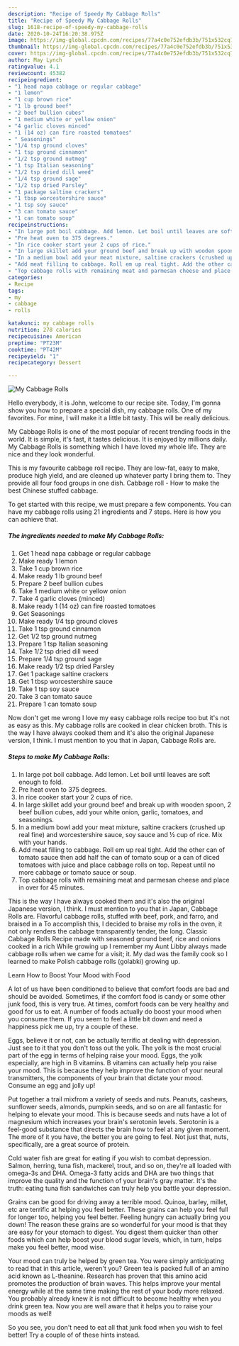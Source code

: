 ```yaml
---
description: "Recipe of Speedy My Cabbage Rolls"
title: "Recipe of Speedy My Cabbage Rolls"
slug: 1618-recipe-of-speedy-my-cabbage-rolls
date: 2020-10-24T16:20:38.975Z
image: https://img-global.cpcdn.com/recipes/77a4c0e752efdb3b/751x532cq70/my-cabbage-rolls-recipe-main-photo.jpg
thumbnail: https://img-global.cpcdn.com/recipes/77a4c0e752efdb3b/751x532cq70/my-cabbage-rolls-recipe-main-photo.jpg
cover: https://img-global.cpcdn.com/recipes/77a4c0e752efdb3b/751x532cq70/my-cabbage-rolls-recipe-main-photo.jpg
author: May Lynch
ratingvalue: 4.1
reviewcount: 45382
recipeingredient:
- "1 head napa cabbage or regular cabbage"
- "1 lemon"
- "1 cup brown rice"
- "1 lb ground beef"
- "2 beef bullion cubes"
- "1 medium white or yellow onion"
- "4 garlic cloves minced"
- "1 (14 oz) can fire roasted tomatoes"
- " Seasonings"
- "1/4 tsp ground cloves"
- "1 tsp ground cinnamon"
- "1/2 tsp ground nutmeg"
- "1 tsp Italian seasoning"
- "1/2 tsp dried dill weed"
- "1/4 tsp ground sage"
- "1/2 tsp dried Parsley"
- "1 package saltine crackers"
- "1 tbsp worcestershire sauce"
- "1 tsp soy sauce"
- "3 can tomato sauce"
- "1 can tomato soup"
recipeinstructions:
- "In large pot boil cabbage. Add lemon. Let boil until leaves are soft enough to fold."
- "Pre heat oven to 375 degrees."
- "In rice cooker start your 2 cups of rice."
- "In large skillet add your ground beef and break up with wooden spoon, 2 beef bullion cubes, add your white onion, garlic, tomatoes, and seasonings."
- "In a medium bowl add your meat mixture, saltine crackers (crushed up real fine) and worcestershire sauce, soy sauce and ½ cup of rice. Mix with your hands."
- "Add meat filling to cabbage. Roll em up real tight. Add the other can of tomato sauce then add half the can of tomato soup or a can of diced tomatoes with juice and place cabbage rolls on top. Repeat until no more cabbage or tomato sauce or soup."
- "Top cabbage rolls with remaining meat and parmesan cheese and place in over for 45 minutes."
categories:
- Recipe
tags:
- my
- cabbage
- rolls

katakunci: my cabbage rolls 
nutrition: 278 calories
recipecuisine: American
preptime: "PT23M"
cooktime: "PT42M"
recipeyield: "1"
recipecategory: Dessert

---
```



![My Cabbage Rolls](https://img-global.cpcdn.com/recipes/77a4c0e752efdb3b/751x532cq70/my-cabbage-rolls-recipe-main-photo.jpg)

Hello everybody, it is John, welcome to our recipe site. Today, I'm gonna show you how to prepare a special dish, my cabbage rolls. One of my favorites. For mine, I will make it a little bit tasty. This will be really delicious.

My Cabbage Rolls is one of the most popular of recent trending foods in the world. It is simple, it's fast, it tastes delicious. It is enjoyed by millions daily. My Cabbage Rolls is something which I have loved my whole life. They are nice and they look wonderful.

This is my favourite cabbage roll recipe. They are low-fat, easy to make, produce high yield, and are cleaned up whatever party I bring them to. They provide all four food groups in one dish. Cabbage roll - How to make the best Chinese stuffed cabbage.


To get started with this recipe, we must prepare a few components. You can have my cabbage rolls using 21 ingredients and 7 steps. Here is how you can achieve that.

<!--inarticleads1-->

##### The ingredients needed to make My Cabbage Rolls:

1. Get 1 head napa cabbage or regular cabbage
1. Make ready 1 lemon
1. Take 1 cup brown rice
1. Make ready 1 lb ground beef
1. Prepare 2 beef bullion cubes
1. Take 1 medium white or yellow onion
1. Take 4 garlic cloves (minced)
1. Make ready 1 (14 oz) can fire roasted tomatoes
1. Get  Seasonings
1. Make ready 1/4 tsp ground cloves
1. Take 1 tsp ground cinnamon
1. Get 1/2 tsp ground nutmeg
1. Prepare 1 tsp Italian seasoning
1. Take 1/2 tsp dried dill weed
1. Prepare 1/4 tsp ground sage
1. Make ready 1/2 tsp dried Parsley
1. Get 1 package saltine crackers
1. Get 1 tbsp worcestershire sauce
1. Take 1 tsp soy sauce
1. Take 3 can tomato sauce
1. Prepare 1 can tomato soup


Now don&#39;t get me wrong I love my easy cabbage rolls recipe too but it&#39;s not as easy as this. My cabbage rolls are cooked in clear chicken broth. This is the way I have always cooked them and it&#39;s also the original Japanese version, I think. I must mention to you that in Japan, Cabbage Rolls are. 

<!--inarticleads2-->

##### Steps to make My Cabbage Rolls:

1. In large pot boil cabbage. Add lemon. Let boil until leaves are soft enough to fold.
1. Pre heat oven to 375 degrees.
1. In rice cooker start your 2 cups of rice.
1. In large skillet add your ground beef and break up with wooden spoon, 2 beef bullion cubes, add your white onion, garlic, tomatoes, and seasonings.
1. In a medium bowl add your meat mixture, saltine crackers (crushed up real fine) and worcestershire sauce, soy sauce and ½ cup of rice. Mix with your hands.
1. Add meat filling to cabbage. Roll em up real tight. Add the other can of tomato sauce then add half the can of tomato soup or a can of diced tomatoes with juice and place cabbage rolls on top. Repeat until no more cabbage or tomato sauce or soup.
1. Top cabbage rolls with remaining meat and parmesan cheese and place in over for 45 minutes.


This is the way I have always cooked them and it&#39;s also the original Japanese version, I think. I must mention to you that in Japan, Cabbage Rolls are. Flavorful cabbage rolls, stuffed with beef, pork, and farro, and braised in a To accomplish this, I decided to braise my rolls in the oven, it not only renders the cabbage transparently tender, the long. Classic Cabbage Rolls Recipe made with seasoned ground beef, rice and onions cooked in a rich While growing up I remember my Aunt Libby always made cabbage rolls when we came for a visit; it. My dad was the family cook so I learned to make Polish cabbage rolls (golabki) growing up. 

Learn How to Boost Your Mood with Food


A lot of us have been conditioned to believe that comfort foods are bad and should be avoided. Sometimes, if the comfort food is candy or some other junk food, this is very true. At times, comfort foods can be very healthy and good for us to eat. A number of foods actually do boost your mood when you consume them. If you seem to feel a little bit down and need a happiness pick me up, try a couple of these.

Eggs, believe it or not, can be actually terrific at dealing with depression. Just see to it that you don't toss out the yolk. The yolk is the most crucial part of the egg in terms of helping raise your mood. Eggs, the yolk especially, are high in B vitamins. B vitamins can actually help you raise your mood. This is because they help improve the function of your neural transmitters, the components of your brain that dictate your mood. Consume an egg and jolly up!

Put together a trail mixfrom a variety of seeds and nuts. Peanuts, cashews, sunflower seeds, almonds, pumpkin seeds, and so on are all fantastic for helping to elevate your mood. This is because seeds and nuts have a lot of magnesium which increases your brain's serotonin levels. Serotonin is a feel-good substance that directs the brain how to feel at any given moment. The more of it you have, the better you are going to feel. Not just that, nuts, specifically, are a great source of protein.

Cold water fish are great for eating if you wish to combat depression. Salmon, herring, tuna fish, mackerel, trout, and so on, they're all loaded with omega-3s and DHA. Omega-3 fatty acids and DHA are two things that improve the quality and the function of your brain's gray matter. It's the truth: eating tuna fish sandwiches can truly help you battle your depression. 

Grains can be good for driving away a terrible mood. Quinoa, barley, millet, etc are terrific at helping you feel better. These grains can help you feel full for longer too, helping you feel better. Feeling hungry can actually bring you down! The reason these grains are so wonderful for your mood is that they are easy for your stomach to digest. You digest them quicker than other foods which can help boost your blood sugar levels, which, in turn, helps make you feel better, mood wise.

Your mood can truly be helped by green tea. You were simply anticipating to read that in this article, weren't you? Green tea is packed full of an amino acid known as L-theanine. Research has proven that this amino acid promotes the production of brain waves. This helps improve your mental energy while at the same time making the rest of your body more relaxed. You probably already knew it is not difficult to become healthy when you drink green tea. Now you are well aware that it helps you to raise your moods as well!

So you see, you don't need to eat all that junk food when you wish to feel better! Try  a  couple of  of  these  hints  instead.

